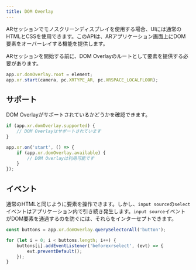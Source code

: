 ```yaml
---
title: DOM Overlay
---
```


ARセッションでモノスクリーンディスプレイを使用する場合、UIには通常のHTMLとCSSを使用できます。このAPIは、ARアプリケーション画面上にDOM要素をオーバーレイする機能を提供します。

ARセッションを開始する前に、DOM Overlayのルートとして要素を提供する必要があります。

```javascript
app.xr.domOverlay.root = element;
app.xr.start(camera, pc.XRTYPE_AR, pc.XRSPACE_LOCALFLOOR);
```

## サポート

DOM Overlayがサポートされているかどうかを確認できます。

```javascript
if (app.xr.domOverlay.supported) {
    // DOM Overlayはサポートされています
}

app.xr.on('start', () => {
    if (app.xr.domOverlay.available) {
        // DOM Overlayは利用可能です
    }
});
```

## イベント

通常のHTMLと同じように要素を操作できます。しかし、`input source`の`select`イベントはアプリケーション内で引き続き発生します。`input source`イベントがDOM要素を通過するのを防ぐには、それらをインターセプトできます。

```javascript
const buttons = app.xr.domOverlay.querySelectorAll('button');

for (let i = 0; i < buttons.length; i++) {
    buttons[i].addEventListener('beforexrselect', (evt) => {
        evt.preventDefault();
    });
}
```
